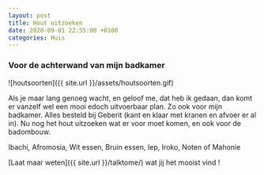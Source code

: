 ```yaml
---
layout: post
title: Hout uitzoeken
date: 2020-09-01 22:55:00 +0100
categories: Huis
---
```


### Voor de achterwand van mijn badkamer
![houtsoorten]({{ site.url }}/assets/houtsoorten.gif)  

Als je maar lang genoeg wacht, en geloof me, dat heb ik gedaan, dan komt er vanzelf wel een mooi edoch uitvoerbaar plan. Zo ook voor mijn badkamer. Alles besteld bij Geberit (kant en klaar met kranen en afvoer er al in). Nu nog het hout uitzoeken wat er voor moet komen, en ook voor de badombouw.

Ibachi, Afromosia, Wit essen, Bruin essen, Iep, Iroko, Noten of Mahonie

[Laat maar weten]({{ site.url }}/talktome/) wat jij het mooist vind !
